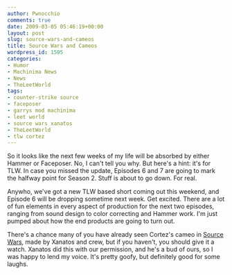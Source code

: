 ```yaml
---
author: Pwnocchio
comments: true
date: 2009-03-05 05:46:19+00:00
layout: post
slug: source-wars-and-cameos
title: Source Wars and Cameos
wordpress_id: 1595
categories:
- Humor
- Machinima News
- News
- TheLeetWorld
tags:
- counter-strike source
- faceposer
- garrys mod machinima
- leet world
- source wars xanatos
- TheLeetWorld
- tlw cortez
---
```


So it looks like the next few weeks of my life will be absorbed by either Hammer or Faceposer. No, I can't tell you why. But here's a hint: it's for TLW. In case you missed the update, Episodes 6 and 7 are going to mark the halfway point for Season 2. Stuff is about to go down. For real.

Anywho, we've got a new TLW based short coming out this weekend, and Episode 6 will be dropping sometime next week. Get excited. There are a lot of fun elements in every aspect of production for the next two episodes, ranging from sound design to color correcting and Hammer work. I'm just pumped about how the end products are going to turn out.

There's a chance many of you have already seen Cortez's cameo in [Source Wars](http://www.youtube.com/watch?v=yTZlKkdpd2M), made by Xanatos and crew, but if you haven't, you should give it a watch. Xanatos did this with our permission, and he's a bud of ours, so I was happy to lend my voice. It's pretty goofy, but definitely good for some laughs.



